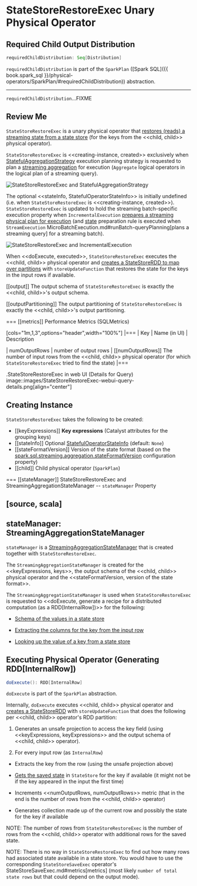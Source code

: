 # StateStoreRestoreExec Unary Physical Operator

## <span id="requiredChildDistribution"> Required Child Output Distribution

```scala
requiredChildDistribution: Seq[Distribution]
```

`requiredChildDistribution` is part of the `SparkPlan` ([Spark SQL]({{ book.spark_sql }}/physical-operators/SparkPlan/#requiredChildDistribution)) abstraction.

---

`requiredChildDistribution`...FIXME

## Review Me

`StateStoreRestoreExec` is a unary physical operator that [restores (reads) a streaming state from a state store](StateStoreReader.md) (for the keys from the <<child, child>> physical operator).

`StateStoreRestoreExec` is <<creating-instance, created>> exclusively when [StatefulAggregationStrategy](../execution-planning-strategies/StatefulAggregationStrategy.md) execution planning strategy is requested to plan a [streaming aggregation](../streaming-aggregation/index.md) for execution (`Aggregate` logical operators in the logical plan of a streaming query).

![StateStoreRestoreExec and StatefulAggregationStrategy](../images/StateStoreRestoreExec-StatefulAggregationStrategy.png)

The optional <<stateInfo, StatefulOperatorStateInfo>> is initially undefined (i.e. when `StateStoreRestoreExec` is <<creating-instance, created>>). `StateStoreRestoreExec` is updated to hold the streaming batch-specific execution property when `IncrementalExecution` [prepares a streaming physical plan for execution](../IncrementalExecution.md#preparations) (and [state](../IncrementalExecution.md#state) preparation rule is executed when `StreamExecution` MicroBatchExecution.md#runBatch-queryPlanning[plans a streaming query] for a streaming batch).

![StateStoreRestoreExec and IncrementalExecution](../images/StateStoreRestoreExec-IncrementalExecution.png)

When <<doExecute, executed>>, `StateStoreRestoreExec` executes the <<child, child>> physical operator and [creates a StateStoreRDD to map over partitions](../StateStoreOps.md#mapPartitionsWithStateStore) with `storeUpdateFunction` that restores the state for the keys in the input rows if available.

[[output]]
The output schema of `StateStoreRestoreExec` is exactly the <<child, child>>'s output schema.

[[outputPartitioning]]
The output partitioning of `StateStoreRestoreExec` is exactly the <<child, child>>'s output partitioning.

=== [[metrics]] Performance Metrics (SQLMetrics)

[cols="1m,1,3",options="header",width="100%"]
|===
| Key
| Name (in UI)
| Description

| numOutputRows
| number of output rows
| [[numOutputRows]] The number of input rows from the <<child, child>> physical operator (for which `StateStoreRestoreExec` tried to find the state)
|===

.StateStoreRestoreExec in web UI (Details for Query)
image::images/StateStoreRestoreExec-webui-query-details.png[align="center"]

## Creating Instance

`StateStoreRestoreExec` takes the following to be created:

* [[keyExpressions]] **Key expressions** (Catalyst attributes for the grouping keys)
* [[stateInfo]] Optional [StatefulOperatorStateInfo](../StatefulOperatorStateInfo.md) (default: `None`)
* [[stateFormatVersion]] Version of the state format (based on the [spark.sql.streaming.aggregation.stateFormatVersion](../configuration-properties.md#spark.sql.streaming.aggregation.stateFormatVersion) configuration property)
* [[child]] Child physical operator (`SparkPlan`)

=== [[stateManager]] StateStoreRestoreExec and StreamingAggregationStateManager -- `stateManager` Property

[source, scala]
----
stateManager: StreamingAggregationStateManager
----

`stateManager` is a [StreamingAggregationStateManager](../StreamingAggregationStateManager.md) that is created together with `StateStoreRestoreExec`.

The `StreamingAggregationStateManager` is created for the <<keyExpressions, keys>>, the output schema of the <<child, child>> physical operator and the <<stateFormatVersion, version of the state format>>.

The `StreamingAggregationStateManager` is used when `StateStoreRestoreExec` is requested to <<doExecute, generate a recipe for a distributed computation (as a RDD[InternalRow])>> for the following:

* [Schema of the values in a state store](../StreamingAggregationStateManager.md#getStateValueSchema)

* [Extracting the columns for the key from the input row](../StreamingAggregationStateManager.md#getKey)

* [Looking up the value of a key from a state store](../StreamingAggregationStateManager.md#get)

## <span id="doExecute"> Executing Physical Operator (Generating RDD[InternalRow])

```scala
doExecute(): RDD[InternalRow]
```

`doExecute` is part of the `SparkPlan` abstraction.

Internally, `doExecute` executes <<child, child>> physical operator and [creates a StateStoreRDD](../StateStoreOps.md#mapPartitionsWithStateStore) with `storeUpdateFunction` that does the following per <<child, child>> operator's RDD partition:

1. Generates an unsafe projection to access the key field (using <<keyExpressions, keyExpressions>> and the output schema of <<child, child>> operator).

1. For every input row (as `InternalRow`)

* Extracts the key from the row (using the unsafe projection above)

* [Gets the saved state](../StateStore.md#get) in `StateStore` for the key if available (it might not be if the key appeared in the input the first time)

* Increments <<numOutputRows, numOutputRows>> metric (that in the end is the number of rows from the <<child, child>> operator)

* Generates collection made up of the current row and possibly the state for the key if available

NOTE: The number of rows from `StateStoreRestoreExec` is the number of rows from the <<child, child>> operator with additional rows for the saved state.

NOTE: There is no way in `StateStoreRestoreExec` to find out how many rows had associated state available in a state store. You would have to use the corresponding `StateStoreSaveExec` operator's StateStoreSaveExec.md#metrics[metrics] (most likely `number of total state rows` but that could depend on the output mode).
